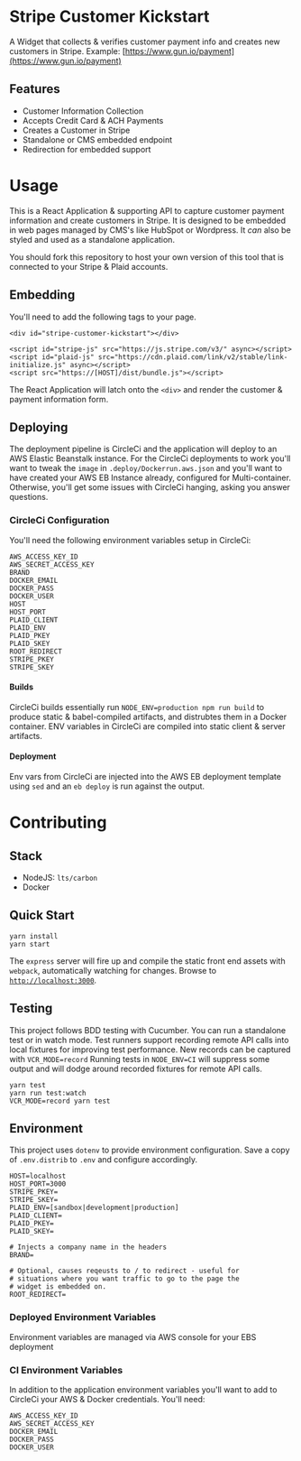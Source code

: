 # Stripe Customer Kickstart
A Widget that collects &amp; verifies customer payment info and creates new customers in Stripe. Example: [https://www.gun.io/payment](https://www.gun.io/payment)

## Features

 * Customer Information Collection
 * Accepts Credit Card & ACH Payments
 * Creates a Customer in Stripe
 * Standalone or CMS embedded endpoint
 * Redirection for embedded support

# Usage
This is a React Application & supporting API to capture customer payment information and create customers in Stripe. It is designed to be embedded in web pages managed by CMS's like HubSpot or Wordpress. It _can_ also be styled and used as a standalone application.

You should fork this repository to host your own version of this tool that is connected to your Stripe & Plaid accounts.

## Embedding
You'll need to add the following tags to your page.
```
<div id="stripe-customer-kickstart"></div>

<script id="stripe-js" src="https://js.stripe.com/v3/" async></script>
<script id="plaid-js" src="https://cdn.plaid.com/link/v2/stable/link-initialize.js" async></script>
<script src="https://[HOST]/dist/bundle.js"></script>
```

The React Application will latch onto the `<div>` and render the customer & payment information form.

## Deploying
The deployment pipeline is CircleCi and the application will deploy to an AWS Elastic Beanstalk instance. For the CircleCi deployments to work you'll want to tweak the `image` in `.deploy/Dockerrun.aws.json` and you'll want to have created your AWS EB Instance already, configured for Multi-container. Otherwise, you'll get some issues with CircleCi hanging, asking you answer questions.

### CircleCi Configuration
You'll need the following environment variables setup in CircleCi:
```
AWS_ACCESS_KEY_ID
AWS_SECRET_ACCESS_KEY
BRAND
DOCKER_EMAIL
DOCKER_PASS 
DOCKER_USER
HOST
HOST_PORT
PLAID_CLIENT
PLAID_ENV
PLAID_PKEY
PLAID_SKEY
ROOT_REDIRECT
STRIPE_PKEY
STRIPE_SKEY
```

#### Builds
CircleCi builds essentially run `NODE_ENV=production npm run build` to produce static & babel-compiled artifacts, and distrubtes them in a Docker container. ENV variables in CircleCi are compiled into static client & server artifacts.

#### Deployment
Env vars from CircleCi are injected into the AWS EB deployment template using `sed` and an `eb deploy` is run against the output.

# Contributing

## Stack

 * NodeJS: `lts/carbon`
 * Docker

## Quick Start
```
yarn install
yarn start
```

The `express` server will fire up and compile the static front end assets with `webpack`, automatically watching for changes. Browse to [`http://localhost:3000`]().

## Testing
This project follows BDD testing with Cucumber. You can run a standalone test or in watch mode. Test runners support recording remote API calls into local fixtures for improving test performance. New records can be captured with `VCR_MODE=record` Running tests in `NODE_ENV=CI` will suppress some output and will dodge around recorded fixtures for remote API calls.
```
yarn test
yarn run test:watch
VCR_MODE=record yarn test
```

## Environment
This project uses `dotenv` to provide environment configuration. Save a copy of `.env.distrib` to `.env` and configure accordingly.

```
HOST=localhost
HOST_PORT=3000
STRIPE_PKEY=
STRIPE_SKEY=
PLAID_ENV=[sandbox|development|production]
PLAID_CLIENT=
PLAID_PKEY=
PLAID_SKEY=

# Injects a company name in the headers
BRAND=

# Optional, causes reqeusts to / to redirect - useful for
# situations where you want traffic to go to the page the
# widget is embedded on.
ROOT_REDIRECT=
```

### Deployed Environment Variables
Environment variables are managed via AWS console for your EBS deployment

### CI Environment Variables
In addition to the application environment variables you'll want to add to CircleCi your AWS & Docker credentials. You'll need:
```
AWS_ACCESS_KEY_ID
AWS_SECRET_ACCESS_KEY
DOCKER_EMAIL
DOCKER_PASS
DOCKER_USER
```
